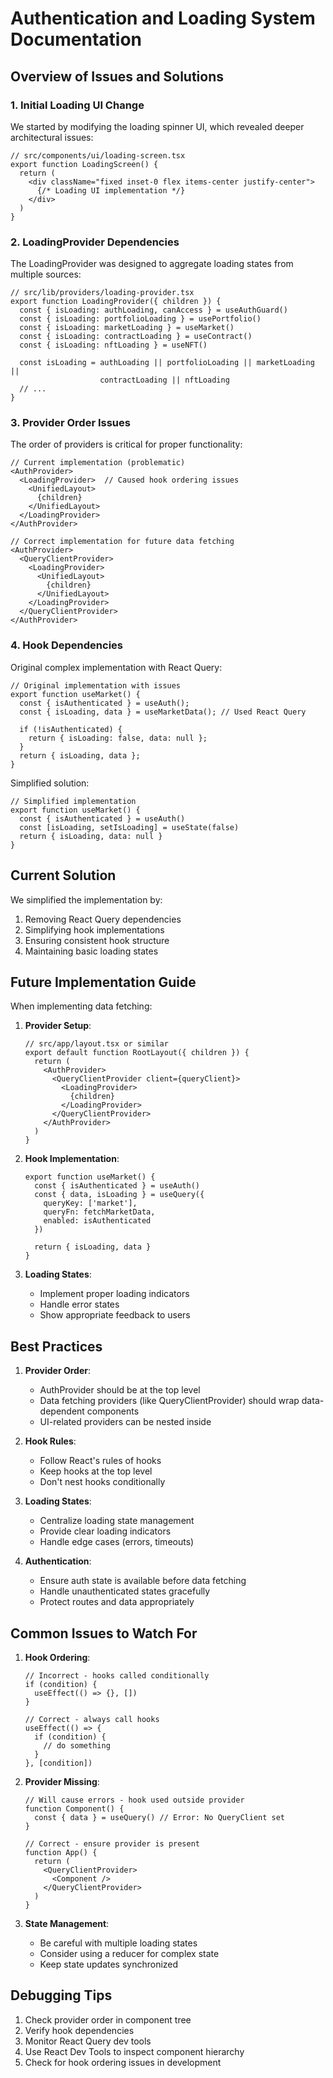 # Authentication and Loading System Documentation

## Overview of Issues and Solutions

### 1. Initial Loading UI Change
We started by modifying the loading spinner UI, which revealed deeper architectural issues:

```tsx
// src/components/ui/loading-screen.tsx
export function LoadingScreen() {
  return (
    <div className="fixed inset-0 flex items-center justify-center">
      {/* Loading UI implementation */}
    </div>
  )
}
```

### 2. LoadingProvider Dependencies
The LoadingProvider was designed to aggregate loading states from multiple sources:

```tsx
// src/lib/providers/loading-provider.tsx
export function LoadingProvider({ children }) {
  const { isLoading: authLoading, canAccess } = useAuthGuard()
  const { isLoading: portfolioLoading } = usePortfolio()
  const { isLoading: marketLoading } = useMarket()
  const { isLoading: contractLoading } = useContract()
  const { isLoading: nftLoading } = useNFT()

  const isLoading = authLoading || portfolioLoading || marketLoading || 
                    contractLoading || nftLoading
  // ...
}
```

### 3. Provider Order Issues
The order of providers is critical for proper functionality:

```tsx
// Current implementation (problematic)
<AuthProvider>
  <LoadingProvider>  // Caused hook ordering issues
    <UnifiedLayout>
      {children}
    </UnifiedLayout>
  </LoadingProvider>
</AuthProvider>

// Correct implementation for future data fetching
<AuthProvider>
  <QueryClientProvider>
    <LoadingProvider>
      <UnifiedLayout>
        {children}
      </UnifiedLayout>
    </LoadingProvider>
  </QueryClientProvider>
</AuthProvider>
```

### 4. Hook Dependencies
Original complex implementation with React Query:

```tsx
// Original implementation with issues
export function useMarket() {
  const { isAuthenticated } = useAuth();
  const { isLoading, data } = useMarketData(); // Used React Query
  
  if (!isAuthenticated) {
    return { isLoading: false, data: null };
  }
  return { isLoading, data };
}
```

Simplified solution:

```tsx
// Simplified implementation
export function useMarket() {
  const { isAuthenticated } = useAuth()
  const [isLoading, setIsLoading] = useState(false)
  return { isLoading, data: null }
}
```

## Current Solution

We simplified the implementation by:
1. Removing React Query dependencies
2. Simplifying hook implementations
3. Ensuring consistent hook structure
4. Maintaining basic loading states

## Future Implementation Guide

When implementing data fetching:

1. **Provider Setup**:
   ```tsx
   // src/app/layout.tsx or similar
   export default function RootLayout({ children }) {
     return (
       <AuthProvider>
         <QueryClientProvider client={queryClient}>
           <LoadingProvider>
             {children}
           </LoadingProvider>
         </QueryClientProvider>
       </AuthProvider>
     )
   }
   ```

2. **Hook Implementation**:
   ```tsx
   export function useMarket() {
     const { isAuthenticated } = useAuth()
     const { data, isLoading } = useQuery({
       queryKey: ['market'],
       queryFn: fetchMarketData,
       enabled: isAuthenticated
     })
     
     return { isLoading, data }
   }
   ```

3. **Loading States**:
   - Implement proper loading indicators
   - Handle error states
   - Show appropriate feedback to users

## Best Practices

1. **Provider Order**:
   - AuthProvider should be at the top level
   - Data fetching providers (like QueryClientProvider) should wrap data-dependent components
   - UI-related providers can be nested inside

2. **Hook Rules**:
   - Follow React's rules of hooks
   - Keep hooks at the top level
   - Don't nest hooks conditionally

3. **Loading States**:
   - Centralize loading state management
   - Provide clear loading indicators
   - Handle edge cases (errors, timeouts)

4. **Authentication**:
   - Ensure auth state is available before data fetching
   - Handle unauthenticated states gracefully
   - Protect routes and data appropriately

## Common Issues to Watch For

1. **Hook Ordering**:
   ```tsx
   // Incorrect - hooks called conditionally
   if (condition) {
     useEffect(() => {}, [])
   }

   // Correct - always call hooks
   useEffect(() => {
     if (condition) {
       // do something
     }
   }, [condition])
   ```

2. **Provider Missing**:
   ```tsx
   // Will cause errors - hook used outside provider
   function Component() {
     const { data } = useQuery() // Error: No QueryClient set
   }

   // Correct - ensure provider is present
   function App() {
     return (
       <QueryClientProvider>
         <Component />
       </QueryClientProvider>
     )
   }
   ```

3. **State Management**:
   - Be careful with multiple loading states
   - Consider using a reducer for complex state
   - Keep state updates synchronized

## Debugging Tips

1. Check provider order in component tree
2. Verify hook dependencies
3. Monitor React Query dev tools
4. Use React Dev Tools to inspect component hierarchy
5. Check for hook ordering issues in development 